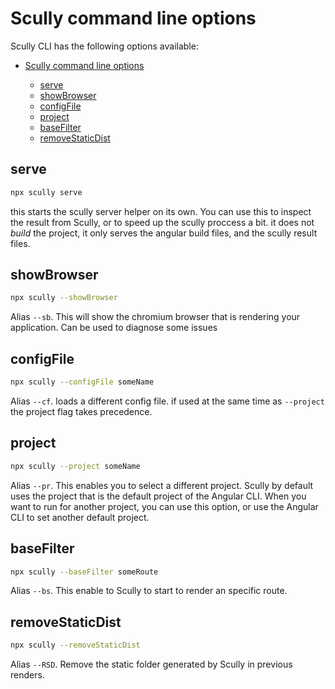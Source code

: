 # Scully command line options

Scully CLI has the following options available:

- [Scully command line options](#scully-command-line-options)

  - [serve](#serve)
  - [showBrowser](#showbrowser)
  - [configFile](#configfile)
  - [project](#project)
  - [baseFilter](#basefilter)
  - [removeStaticDist](#removestaticdist)

## serve

```bash
npx scully serve
```

this starts the scully server helper on its own. You can use this to inspect the result from Scully, or to speed up the scully proccess a bit. it does not _build_ the project, it only serves the angular build files, and the scully result files.

## showBrowser

```bash
npx scully --showBrowser
```

Alias `--sb`. This will show the chromium browser that is rendering your application. Can be used to diagnose some issues

## configFile

```bash
npx scully --configFile someName
```

Alias `--cf`. loads a different config file. if used at the same time as `--project` the project flag takes precedence.

## project

```bash
npx scully --project someName
```

Alias `--pr`. This enables you to select a different project. Scully by default uses the project that is the default project of the Angular CLI. When you want to run for another project, you can use this option, or use the Angular CLI to set another default project.

## baseFilter

```bash
npx scully --baseFilter someRoute
```

Alias `--bs`. This enable to Scully to start to render an specific route.

## removeStaticDist

```bash
npx scully --removeStaticDist
```

Alias `--RSD`. Remove the static folder generated by Scully in previous renders.
